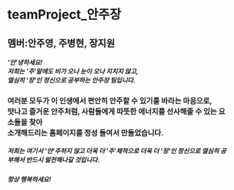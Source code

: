 # teamProject_안주장

## 멤버:안주영, 주병현, 장지원

##### '안'녕하세요!<br>저희는 '주'말에도 비가 오나 눈이 오나 지치지 않고,<br>열심히 '장'인 정신으로 공부하는 안주장 팀입니다.
### 여러분 모두가 이 인생에서 편안히 안주할 수 있기를 바라는 마음으로,<br>맛나고 즐거운 안주처럼, 사람들에게 따뜻한 에너지를 선사해줄 수 있는 요소들을 찾아<br>소개해드리는 홈페이지를 정성 들여서 만들었습니다.
##### 저희는 여기서 '안'주하지 않고 더욱 더 '주'체적으로 더욱 더 '장'인 정신으로 열심히 공부해서 반드시 발전해나갈 것입니다.
##### 항상 행복하세요!